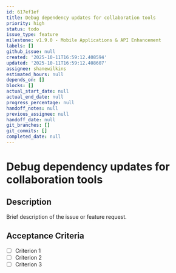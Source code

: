 ```yaml
---
id: 617ef1ef
title: Debug dependency updates for collaboration tools
priority: high
status: todo
issue_type: feature
milestone: v1.9.0 - Mobile Applications & API Enhancement
labels: []
github_issue: null
created: '2025-10-11T16:59:12.408594'
updated: '2025-10-11T16:59:12.408607'
assignee: shanewilkins
estimated_hours: null
depends_on: []
blocks: []
actual_start_date: null
actual_end_date: null
progress_percentage: null
handoff_notes: null
previous_assignee: null
handoff_date: null
git_branches: []
git_commits: []
completed_date: null
---
```


# Debug dependency updates for collaboration tools

## Description

Brief description of the issue or feature request.

## Acceptance Criteria

- [ ] Criterion 1
- [ ] Criterion 2
- [ ] Criterion 3